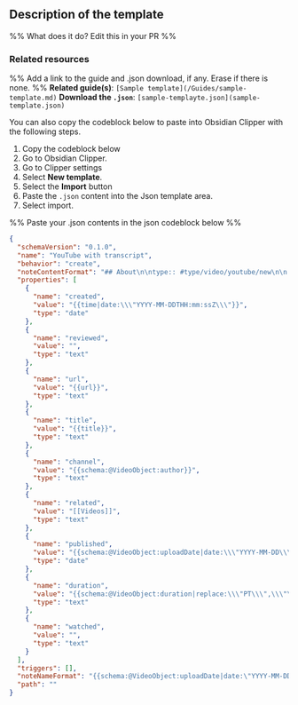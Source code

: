 ## Description of the template

%% What does it do? Edit this in your PR %%


### Related resources
%% Add a link to the guide and .json download, if any. Erase if there is none. %%
**Related guide(s)**: `[Sample template](/Guides/sample-template.md)`
**Download the `.json`**: `[sample-templayte.json](sample-template.json)`

You can also copy the codeblock below to paste into Obsidian Clipper with the following steps.

1. Copy the codeblock below
2. Go to Obsidian Clipper.
3. Go to Clipper settings
4. Select **New template**.
5. Select the **Import** button
6. Paste the `.json` content into the Json template area.
7. Select import. 

%% Paste your .json contents in the json codeblock below %%
```json
{
  "schemaVersion": "0.1.0",
  "name": "YouTube with transcript",
  "behavior": "create",
  "noteContentFormat": "## About\n\ntype:: #type/video/youtube/new\n\n![{{title}}]({{url}})\n\n## Description\n\n{{schema:@VideoObject:description}}\n\n## Notes\n\nYT=\n\n\n## Transcript\n\n{{selectorHtml:.ytd-transcript-segment-list-renderer|replace:\"&nbsp;\":\" \"|join|markdown}}",
  "properties": [
    {
      "name": "created",
      "value": "{{time|date:\\\"YYYY-MM-DDTHH:mm:ssZ\\\"}}",
      "type": "date"
    },
    {
      "name": "reviewed",
      "value": "",
      "type": "text"
    },
    {
      "name": "url",
      "value": "{{url}}",
      "type": "text"
    },
    {
      "name": "title",
      "value": "{{title}}",
      "type": "text"
    },
    {
      "name": "channel",
      "value": "{{schema:@VideoObject:author}}",
      "type": "text"
    },
    {
      "name": "related",
      "value": "[[Videos]]",
      "type": "text"
    },
    {
      "name": "published",
      "value": "{{schema:@VideoObject:uploadDate|date:\\\"YYYY-MM-DD\\\"}}",
      "type": "date"
    },
    {
      "name": "duration",
      "value": "{{schema:@VideoObject:duration|replace:\\\"PT\\\",\\\"\\\",\\\"S\\\",\\\"\\\"}}",
      "type": "text"
    },
    {
      "name": "watched",
      "value": "",
      "type": "text"
    }
  ],
  "triggers": [],
  "noteNameFormat": "{{schema:@VideoObject:uploadDate|date:\"YYYY-MM-DD\"}} VIDEO {{schema:@VideoObject:author}} - {{title|safe_name}}",
  "path": ""
}
```